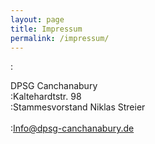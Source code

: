 ```yaml
---
layout: page
title: Impressum
permalink: /impressum/
---
```



:<p>DPSG Canchanabury<br>
:Kaltehardtstr. 98<br>
:Stammesvorstand Niklas Streier<br>  
:<a href="mailto:Info@dpsg-canchanabury.de">Info@dpsg-canchanabury.de</a></p>
